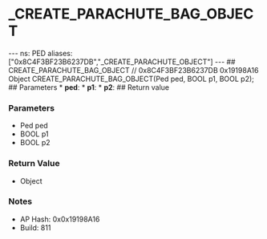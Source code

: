 # _CREATE_PARACHUTE_BAG_OBJECT

--- ns: PED aliases: ["0x8C4F3BF23B6237DB","_CREATE_PARACHUTE_OBJECT"] --- ## CREATE_PARACHUTE_BAG_OBJECT  // 0x8C4F3BF23B6237DB 0x19198A16 Object CREATE_PARACHUTE_BAG_OBJECT(Ped ped, BOOL p1, BOOL p2);  ## Parameters * **ped**: * **p1**: * **p2**:  ## Return value

### Parameters
* Ped ped
* BOOL p1
* BOOL p2

### Return Value
* Object

### Notes
* AP Hash: 0x0x19198A16
* Build: 811

